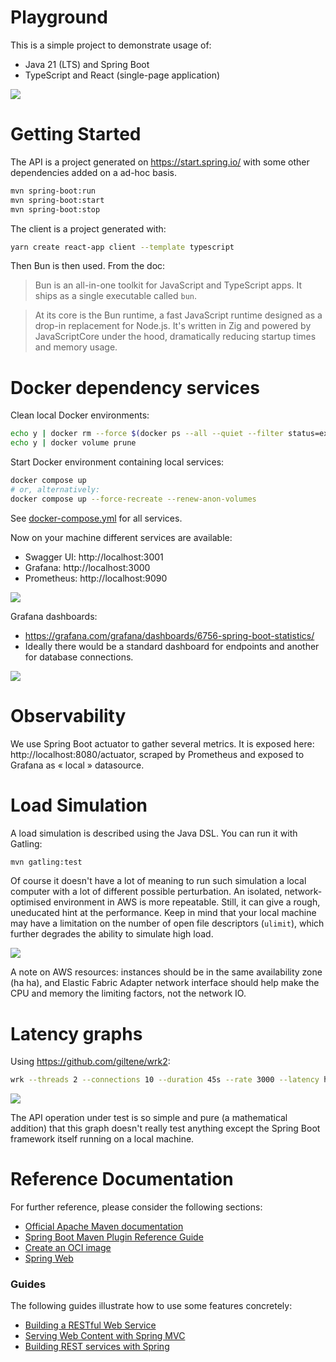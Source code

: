 # Playground

This is a simple project to demonstrate usage of:
  - Java 21 (LTS) and Spring Boot
  - TypeScript and React (single-page application)

![](./doc/Spring%20playground.jpg)

# Getting Started

The API is a project generated on https://start.spring.io/ with some other dependencies added on a ad-hoc basis.

``` zsh
mvn spring-boot:run
mvn spring-boot:start
mvn spring-boot:stop
```

The client is a project generated with:

``` zsh
yarn create react-app client --template typescript
```

Then Bun is then used. From the doc:

> Bun is an all-in-one toolkit for JavaScript and TypeScript apps. It ships as a single executable called `bun​`.

> At its core is the Bun runtime, a fast JavaScript runtime designed as a drop-in replacement for Node.js. It's written in Zig and powered by JavaScriptCore under the hood, dramatically reducing startup times and memory usage.

# Docker dependency services

Clean local Docker environments:

``` zsh
echo y | docker rm --force $(docker ps --all --quiet --filter status=exited)
echo y | docker volume prune
```

Start Docker environment containing local services:

``` zsh
docker compose up
# or, alternatively:
docker compose up --force-recreate --renew-anon-volumes
```

See [docker-compose.yml](./docker-compose.yml) for all services.

Now on your machine different services are available:

- Swagger UI: http://localhost:3001
- Grafana: http://localhost:3000
- Prometheus: http://localhost:9090

![](./doc/OpenAPI.png)

Grafana dashboards:
- https://grafana.com/grafana/dashboards/6756-spring-boot-statistics/
- Ideally there would be a standard dashboard for endpoints and another for database connections.

![](./doc/Grafana.png)

# Observability

We use Spring Boot actuator to gather several metrics. It is exposed here: http://localhost:8080/actuator, scraped by Prometheus and exposed to Grafana as « local » datasource.

# Load Simulation

A load simulation is described using the Java DSL. You can run it with Gatling:

``` zsh
mvn gatling:test
```

Of course it doesn't have a lot of meaning to run such simulation a local computer with a lot of different possible perturbation. An isolated, network-optimised environment in AWS is more repeatable. Still, it can give a rough, uneducated hint at the performance. Keep in mind that your local machine may have a limitation on the number of open file descriptors (`ulimit`), which further degrades the ability to simulate high load.

![](./doc/Gatling.png)

A note on AWS resources: instances should be in the same availability zone (ha ha), and Elastic Fabric Adapter network interface should help make the CPU and memory the limiting factors, not the network IO.

# Latency graphs

Using https://github.com/giltene/wrk2:

``` zsh
wrk --threads 2 --connections 10 --duration 45s --rate 3000 --latency http://localhost:8080/api/v1/addition\?a\=1\&b\=2 | wrk2img result-$(gdate +"%Y-%m-%dT%H:%M:%S.%3N").png
```

![](./doc/Latency%20graph%20at%206000%20req%20per%20s.png)

The API operation under test is so simple and pure (a mathematical addition) that this graph doesn't really test anything except the Spring Boot framework itself running on a local machine.

# Reference Documentation

For further reference, please consider the following sections:

* [Official Apache Maven documentation](https://maven.apache.org/guides/index.html)
* [Spring Boot Maven Plugin Reference Guide](https://docs.spring.io/spring-boot/docs/3.1.4/maven-plugin/reference/html/)
* [Create an OCI image](https://docs.spring.io/spring-boot/docs/3.1.4/maven-plugin/reference/html/#build-image)
* [Spring Web](https://docs.spring.io/spring-boot/docs/3.1.4/reference/htmlsingle/index.html#web)

### Guides
The following guides illustrate how to use some features concretely:

* [Building a RESTful Web Service](https://spring.io/guides/gs/rest-service/)
* [Serving Web Content with Spring MVC](https://spring.io/guides/gs/serving-web-content/)
* [Building REST services with Spring](https://spring.io/guides/tutorials/rest/)


